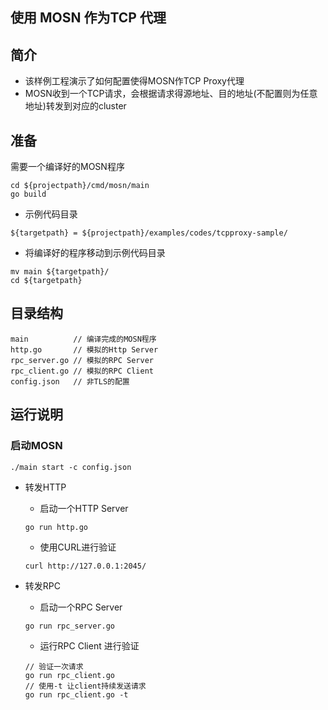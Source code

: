 ## 使用 MOSN 作为TCP 代理

## 简介

+ 该样例工程演示了如何配置使得MOSN作TCP Proxy代理
+ MOSN收到一个TCP请求，会根据请求得源地址、目的地址(不配置则为任意地址)转发到对应的cluster

## 准备

需要一个编译好的MOSN程序
```
cd ${projectpath}/cmd/mosn/main
go build
```

+ 示例代码目录

```
${targetpath} = ${projectpath}/examples/codes/tcpproxy-sample/
```

+ 将编译好的程序移动到示例代码目录

```
mv main ${targetpath}/
cd ${targetpath}
```


## 目录结构

```
main          // 编译完成的MOSN程序
http.go       // 模拟的Http Server
rpc_server.go // 模拟的RPC Server
rpc_client.go // 模拟的RPC Client
config.json   // 非TLS的配置
```

## 运行说明

### 启动MOSN


```
./main start -c config.json
```

+ 转发HTTP

  + 启动一个HTTP Server

  ```
  go run http.go 
  ```

  + 使用CURL进行验证

  ```
  curl http://127.0.0.1:2045/
  ```
+ 转发RPC

  + 启动一个RPC Server

  ```
  go run rpc_server.go
  ```

  + 运行RPC Client 进行验证

  ```
  // 验证一次请求
  go run rpc_client.go
  // 使用-t 让client持续发送请求
  go run rpc_client.go -t
  ```
